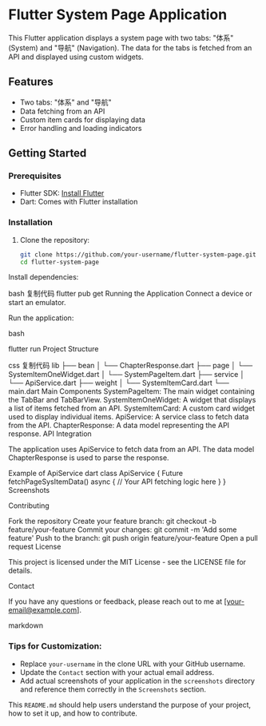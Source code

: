 # Flutter System Page Application

This Flutter application displays a system page with two tabs: "体系" (System) and "导航" (Navigation). The data for the tabs is fetched from an API and displayed using custom widgets.

## Features

- Two tabs: "体系" and "导航"
- Data fetching from an API
- Custom item cards for displaying data
- Error handling and loading indicators

## Getting Started

### Prerequisites

- Flutter SDK: [Install Flutter](https://flutter.dev/docs/get-started/install)
- Dart: Comes with Flutter installation

### Installation

1. Clone the repository:

   ```bash
   git clone https://github.com/your-username/flutter-system-page.git
   cd flutter-system-page
Install dependencies:

bash
复制代码
flutter pub get
Running the Application
Connect a device or start an emulator.

Run the application:

bash

flutter run
Project Structure

css
复制代码
lib
├── bean
│   └── ChapterResponse.dart
├── page
│   └── SystemItemOneWidget.dart
│   └── SystemPageItem.dart
├── service
│   └── ApiService.dart
├── weight
│   └── SystemItemCard.dart
└── main.dart
Main Components
SystemPageItem: The main widget containing the TabBar and TabBarView.
SystemItemOneWidget: A widget that displays a list of items fetched from an API.
SystemItemCard: A custom card widget used to display individual items.
ApiService: A service class to fetch data from the API.
ChapterResponse: A data model representing the API response.
API Integration

The application uses ApiService to fetch data from an API. The data model ChapterResponse is used to parse the response.

Example of ApiService
dart
class ApiService {
  Future<ChapterResponse> fetchPageSysItemData() async {
    // Your API fetching logic here
  }
}
Screenshots



Contributing

Fork the repository
Create your feature branch: git checkout -b feature/your-feature
Commit your changes: git commit -m 'Add some feature'
Push to the branch: git push origin feature/your-feature
Open a pull request
License

This project is licensed under the MIT License - see the LICENSE file for details.

Contact

If you have any questions or feedback, please reach out to me at [your-email@example.com].

markdown

### Tips for Customization:

- Replace `your-username` in the clone URL with your GitHub username.
- Update the `Contact` section with your actual email address.
- Add actual screenshots of your application in the `screenshots` directory and reference them correctly in the `Screenshots` section.

This `README.md` should help users understand the purpose of your project, how to set it up, and how to contribute.





